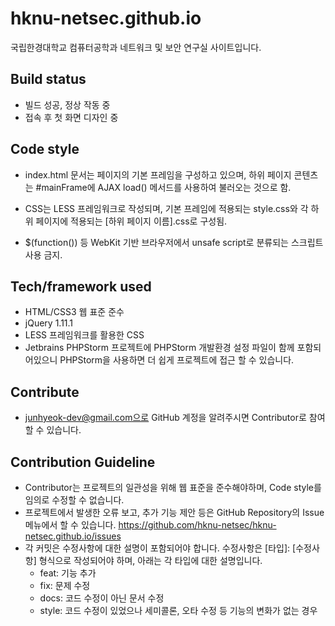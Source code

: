 # hknu-netsec.github.io

국립한경대학교 컴퓨터공학과 네트워크 및 보안 연구실 사이트입니다.

## Build status

* 빌드 성공, 정상 작동 중
* 접속 후 첫 화면 디자인 중

## Code style

* index.html 문서는 페이지의 기본 프레임을 구성하고 있으며, 하위 페이지 콘텐츠는 #mainFrame에 AJAX load() 메서드를 사용하여 불러오는 것으로 함.

* CSS는 LESS 프레임워크로 작성되며, 기본 프레임에 적용되는 style.css와 각 하위 페이지에 적용되는 [하위 페이지 이름].css로 구성됨.
* $(function()) 등 WebKit 기반 브라우저에서 unsafe script로 분류되는 스크립트 사용 금지.

## Tech/framework used

* HTML/CSS3 웹 표준 준수
* jQuery 1.11.1
* LESS 프레임워크를 활용한 CSS
* Jetbrains PHPStorm
  프로젝트에 PHPStorm 개발환경 설정 파일이 함께 포함되어있으니 PHPStorm을 사용하면 더 쉽게 프로젝트에 접근 할 수 있습니다.

## Contribute

* junhyeok-dev@gmail.com으로 GitHub 계정을 알려주시면 Contributor로 참여할 수 있습니다.

## Contribution Guideline

- Contributor는 프로젝트의 일관성을 위해 웹 표준을 준수해야하며, Code style를 임의로 수정할 수 없습니다.
- 프로젝트에서 발생한 오류 보고, 추가 기능 제안 등은 GitHub Repository의 Issue 메뉴에서 할 수 있습니다. https://github.com/hknu-netsec/hknu-netsec.github.io/issues
- 각 커밋은 수정사항에 대한 설명이 포함되어야 합니다. 수정사항은 [타입]: [수정사항] 형식으로 작성되어야 하며, 아래는 각 타입에 대한 설명입니다.
  - feat: 기능 추가
  - fix: 문제 수정
  - docs: 코드 수정이 아닌 문서 수정
  - style: 코드 수정이 있었으나 세미콜론, 오타 수정 등 기능의 변화가 없는 경우